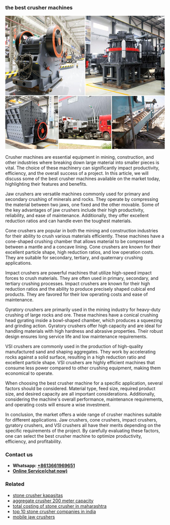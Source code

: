 <h3>the best crusher machines</h3><img src='1702950609.jpg' alt=''><p>Crusher machines are essential equipment in mining, construction, and other industries where breaking down large material into smaller pieces is vital. The choice of these machinery can significantly impact productivity, efficiency, and the overall success of a project. In this article, we will discuss some of the best crusher machines available on the market today, highlighting their features and benefits.</p><p>Jaw crushers are versatile machines commonly used for primary and secondary crushing of minerals and rocks. They operate by compressing the material between two jaws, one fixed and the other movable. Some of the key advantages of jaw crushers include their high productivity, reliability, and ease of maintenance. Additionally, they offer excellent reduction ratios and can handle even the toughest materials.</p><p>Cone crushers are popular in both the mining and construction industries for their ability to crush various materials efficiently. These machines have a cone-shaped crushing chamber that allows material to be compressed between a mantle and a concave lining. Cone crushers are known for their excellent particle shape, high reduction ratios, and low operation costs. They are suitable for secondary, tertiary, and quaternary crushing applications.</p><p>Impact crushers are powerful machines that utilize high-speed impact forces to crush materials. They are often used in primary, secondary, and tertiary crushing processes. Impact crushers are known for their high reduction ratios and the ability to produce precisely shaped cubical end products. They are favored for their low operating costs and ease of maintenance.</p><p>Gyratory crushers are primarily used in the mining industry for heavy-duty crushing of large rocks and ore. These machines have a conical crushing head gyrating inside a bowl-shaped chamber, which produces a squeezing and grinding action. Gyratory crushers offer high capacity and are ideal for handling materials with high hardness and abrasive properties. Their robust design ensures long service life and low maintenance requirements.</p><p>VSI crushers are commonly used in the production of high-quality manufactured sand and shaping aggregates. They work by accelerating rocks against a solid surface, resulting in a high reduction ratio and excellent particle shape. VSI crushers are highly efficient machines that consume less power compared to other crushing equipment, making them economical to operate.</p><p>When choosing the best crusher machine for a specific application, several factors should be considered. Material type, feed size, required product size, and desired capacity are all important considerations. Additionally, considering the machine's overall performance, maintenance requirements, and operating costs will ensure a wise investment.</p><p>In conclusion, the market offers a wide range of crusher machines suitable for different applications. Jaw crushers, cone crushers, impact crushers, gyratory crushers, and VSI crushers all have their merits depending on the specific requirements of the project. By carefully evaluating these factors, one can select the best crusher machine to optimize productivity, efficiency, and profitability.</p><h3>Contact us</h3><ul><li><strong>Whatsapp:&nbsp;<a href="https://wa.me/8613661969651">+8613661969651</a></strong></li><li><a href="https://swt.shibang-china.com/?git&amp;zhl&amp;the best crusher machines"><strong>Online Service(chat now)</strong></a></li></ul><h3>Related</h3><ul><li><a href='stone crusher kapasitas.md'>stone crusher kapasitas</a></li><li><a href='aggregate crusher 200 meter capacity.md'>aggregate crusher 200 meter capacity</a></li><li><a href='total costing of stone crusher in maharashtra.md'>total costing of stone crusher in maharashtra</a></li><li><a href='top 10 stone crusher companies in india.md'>top 10 stone crusher companies in india</a></li><li><a href='mobile jaw crushers.md'>mobile jaw crushers</a></li></ul>